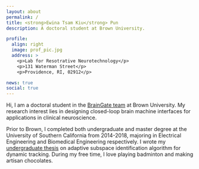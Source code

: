 ```yaml
---
layout: about
permalink: /
title: <strong>Ewina Tsam Kiu</strong> Pun
description: A doctoral student at Brown University.

profile:
  align: right
  image: prof_pic.jpg
  address: >
    <p>Lab for Resotrative Neurotechnology</p>
    <p>131 Waterman Street</p>
    <p>Providence, RI, 02912</p>

news: true
social: true
---
```


Hi, I am a doctoral student in the <a href="https://www.braingate.org/">BrainGate team</a> at Brown University. My research interest lies in designing closed-loop brain machine interfaces for applications in clinical neuroscience.

Prior to Brown, I completed both undergraduate and master degree at the University of Southern California from 2014-2018, majoring in Electrical Engineering and Biomedical Engineering respectively. I wrote my <a href="http://ewinapun.tk/projects/2_project/">undergraduate thesis</a> on adaptive subspace identification algorithm for dynamic tracking. During my free time, I love playing badminton and making artisan chocolates.
